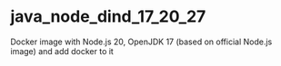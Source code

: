 # java_node_dind_17_20_27
Docker image with Node.js 20, OpenJDK 17 (based on official Node.js image) and add docker to it
